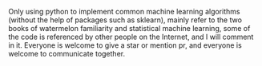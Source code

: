Only using python to implement common machine learning algorithms (without the help of packages such as sklearn), mainly refer to the two books of watermelon familiarity and statistical machine learning, some of the code is referenced by other people on the Internet, and I will comment in it. Everyone is welcome to give a star or mention pr, and everyone is welcome to communicate together.
